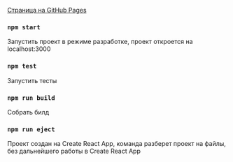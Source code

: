 
[Страница на GitHub Pages](https://vanichh.github.io/react-burger/)
### `npm start`

Запустить проект в режиме разработке, проект откроется на localhost:3000


### `npm test`

Запустить тесты

### `npm run build`

Собрать билд

### `npm run eject`

Проект создан на Create React App, команда разберет проект на файлы, без дальнейшего работы в Create React App